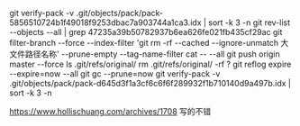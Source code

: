 git verify-pack -v .git/objects/pack/pack-5856510724b1f49018f9253dbac7a903744a1ca3.idx | sort -k 3 -n
git rev-list --objects --all | grep 47235a39b50782937b6ea626fe021fb435cf29ac
git filter-branch --force --index-filter 'git rm -rf --cached --ignore-unmatch 大文件路径名称' --prune-empty --tag-name-filter cat -- --all
git push origin master --force
ls .git/refs/original/
rm .git/refs/original/ -rf ?
git reflog expire --expire=now --all
git gc --prune=now
git verify-pack -v .git/objects/pack/pack-d645d3f1a3cf6c6f6f289932f1b710140d9a497b.idx | sort -k 3 -n


https://www.hollischuang.com/archives/1708 写的不错
